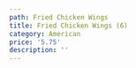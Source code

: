```yaml
---
path: Fried Chicken Wings
title: Fried Chicken Wings (6)
category: American
price: '5.75'
description: ''
---
```


